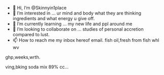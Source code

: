 - 👋 Hi, I’m @Skinnyin1place
- 👀 I’m interested in ... ur mind and body what they are thinking ingredients and what energy u give off.
- 🌱 I’m currently learning ... my new life and ppl around me
- 💞️ I’m looking to collaborate on ... studies of personal accretion compared to lust.
- 📫 How to reach me my inbox hereof email.
fish oil,fresh from fish whl wv
<!---love aocoboallin1
Skinnyin1place/Skinnyin1place is a ✨ special ✨ repository because its `README.MD.md` (this file) appears on your GitHub profile.
You can click the Preview link to take a look at your changes. or just flow with the mind.
--->ghp,weeks,wrth.
ving,bking soda mix 89% cc...
